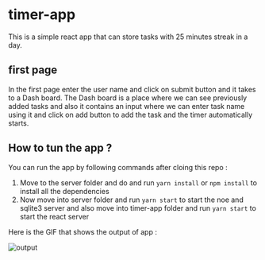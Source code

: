 # timer-app

This is a simple react app that can store tasks with 25 minutes streak in a day.

## first page

In the first page enter the user name and click on submit button and it takes to a Dash board.
The Dash board is a place where we can see previously added tasks and also it contains an input where we can enter task name using 
it and click on add button to add the task and the timer automatically starts. 

## How to tun the app ?

You can run the app by following commands after cloing this repo :
1. Move to the server folder and do and run `yarn install` or `npm install` to install all the dependencies
2. Now move into server folder and run `yarn start` to start the noe and sqlite3 server and also move into timer-app folder and run `yarn start` to start the react server 

Here is the GIF that shows the output of app :

![output](https://user-images.githubusercontent.com/22529476/120260410-7c94e780-c2b3-11eb-942d-52f4f9d62c53.gif)



